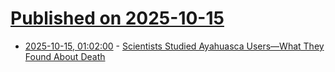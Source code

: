 # [Published on 2025-10-15](index.md)

* [2025-10-15, 01:02:00](https://soylentnews.org/article.pl?sid=25/10/13/1447222&from=rss) - [Scientists Studied Ayahuasca Users—What They Found About Death](https://soylentnews.org/article.pl?sid=25/10/13/1447222&from=rss)
